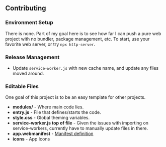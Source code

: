 ## Contributing

### Environment Setup

There is none. Part of my goal here is to see how far I can push a pure web project with no bundler, package management, etc. To start, use your favorite web server, or try `npx http-server`.

### Release Management

- Update `service-worker.js` with new cache name, and update any files moved around.

### Editable Files

One goal of this project is to be an easy template for other projects.

- **modules/** - Where main code lies.
- **entry.js** - File that defines/starts the code.
- **style.css** - Global theming variables.
- **service-worker.js top of file** - Given the issues with importing on service-workers, currently have to manually update files in there.
- **app.webmanifest** - [Manifest definition](https://developer.mozilla.org/en-US/docs/Web/Manifest)
- **icons** - App Icons
